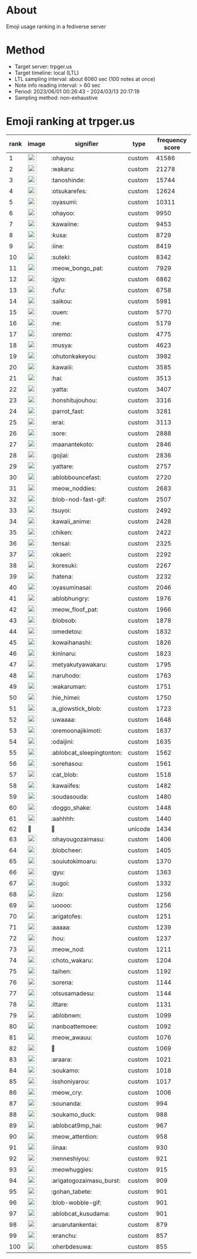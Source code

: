 # About
Emoji usage ranking in a fediverse server

# Method
- Target server: trpger.us
- Target timeline: local (LTL)
- LTL sampling interval: about 6060 sec (100 notes at once)
- Note info reading interval: > 60 sec
- Period: 2023/06/01 00:26:43 - 2024/03/13 20:17:19 
- Sampling method: non-exhaustive

# Emoji ranking at trpger.us

|rank|image|signifier|type|frequency score|
|----|----|----|----|----|
|1|<img height="24" src="https://trpger.us/emoji/ohayou.webp">|:ohayou:|custom|41586|
|2|<img height="24" src="https://trpger.us/emoji/wakaru.webp">|:wakaru:|custom|21278|
|3|<img height="24" src="https://trpger.us/emoji/tanoshinde.webp">|:tanoshinde:|custom|15744|
|4|<img height="24" src="https://trpger.us/emoji/otsukarefes.webp">|:otsukarefes:|custom|12624|
|5|<img height="24" src="https://trpger.us/emoji/oyasumi.webp">|:oyasumi:|custom|10311|
|6|<img height="24" src="https://trpger.us/emoji/ohayoo.webp">|:ohayoo:|custom|9950|
|7|<img height="24" src="https://trpger.us/emoji/kawaiine.webp">|:kawaiine:|custom|9453|
|8|<img height="24" src="https://trpger.us/emoji/kusa.webp">|:kusa:|custom|8729|
|9|<img height="24" src="https://trpger.us/emoji/iine.webp">|:iine:|custom|8419|
|10|<img height="24" src="https://trpger.us/emoji/suteki.webp">|:suteki:|custom|8342|
|11|<img height="24" src="https://trpger.us/emoji/meow_bongo_pat.webp">|:meow_bongo_pat:|custom|7929|
|12|<img height="24" src="https://trpger.us/emoji/igyo.webp">|:igyo:|custom|6862|
|13|<img height="24" src="https://trpger.us/emoji/fufu.webp">|:fufu:|custom|6758|
|14|<img height="24" src="https://trpger.us/emoji/saikou.webp">|:saikou:|custom|5981|
|15|<img height="24" src="https://trpger.us/emoji/ouen.webp">|:ouen:|custom|5770|
|16|<img height="24" src="https://trpger.us/emoji/ne.webp">|:ne:|custom|5179|
|17|<img height="24" src="https://trpger.us/emoji/oremo.webp">|:oremo:|custom|4775|
|18|<img height="24" src="https://trpger.us/emoji/musya.webp">|:musya:|custom|4623|
|19|<img height="24" src="https://trpger.us/emoji/ohutonkakeyou.webp">|:ohutonkakeyou:|custom|3982|
|20|<img height="24" src="https://trpger.us/emoji/kawaiii.webp">|:kawaiii:|custom|3585|
|21|<img height="24" src="https://trpger.us/emoji/hai.webp">|:hai:|custom|3513|
|22|<img height="24" src="https://trpger.us/emoji/yatta.webp">|:yatta:|custom|3407|
|23|<img height="24" src="https://trpger.us/emoji/honshitujouhou.webp">|:honshitujouhou:|custom|3316|
|24|<img height="24" src="https://trpger.us/emoji/parrot_fast.webp">|:parrot_fast:|custom|3281|
|25|<img height="24" src="https://trpger.us/emoji/erai.webp">|:erai:|custom|3113|
|26|<img height="24" src="https://trpger.us/emoji/sore.webp">|:sore:|custom|2888|
|27|<img height="24" src="https://trpger.us/emoji/maanantekoto.webp">|:maanantekoto:|custom|2846|
|28|<img height="24" src="https://trpger.us/emoji/gojiai.webp">|:gojiai:|custom|2836|
|29|<img height="24" src="https://trpger.us/emoji/yattare.webp">|:yattare:|custom|2757|
|30|<img height="24" src="https://trpger.us/emoji/ablobbouncefast.webp">|:ablobbouncefast:|custom|2720|
|31|<img height="24" src="https://trpger.us/emoji/meow_noddies.webp">|:meow_noddies:|custom|2683|
|32|<img height="24" src="https://trpger.us/emoji/blob-nod-fast-gif.webp">|:blob-nod-fast-gif:|custom|2507|
|33|<img height="24" src="https://trpger.us/emoji/tsuyoi.webp">|:tsuyoi:|custom|2492|
|34|<img height="24" src="https://trpger.us/emoji/kawaii_anime.webp">|:kawaii_anime:|custom|2428|
|35|<img height="24" src="https://trpger.us/emoji/chiken.webp">|:chiken:|custom|2422|
|36|<img height="24" src="https://trpger.us/emoji/tensai.webp">|:tensai:|custom|2325|
|37|<img height="24" src="https://trpger.us/emoji/okaeri.webp">|:okaeri:|custom|2292|
|38|<img height="24" src="https://trpger.us/emoji/koresuki.webp">|:koresuki:|custom|2267|
|39|<img height="24" src="https://trpger.us/emoji/hatena.webp">|:hatena:|custom|2232|
|40|<img height="24" src="https://trpger.us/emoji/oyasuminasai.webp">|:oyasuminasai:|custom|2046|
|41|<img height="24" src="https://trpger.us/emoji/ablobhungry.webp">|:ablobhungry:|custom|1976|
|42|<img height="24" src="https://trpger.us/emoji/meow_floof_pat.webp">|:meow_floof_pat:|custom|1966|
|43|<img height="24" src="https://trpger.us/emoji/blobsob.webp">|:blobsob:|custom|1878|
|44|<img height="24" src="https://trpger.us/emoji/omedetou.webp">|:omedetou:|custom|1832|
|45|<img height="24" src="https://trpger.us/emoji/kowaihanashi.webp">|:kowaihanashi:|custom|1826|
|46|<img height="24" src="https://trpger.us/emoji/kininaru.webp">|:kininaru:|custom|1823|
|47|<img height="24" src="https://trpger.us/emoji/metyakutyawakaru.webp">|:metyakutyawakaru:|custom|1795|
|48|<img height="24" src="https://trpger.us/emoji/naruhodo.webp">|:naruhodo:|custom|1763|
|49|<img height="24" src="https://trpger.us/emoji/wakaruman.webp">|:wakaruman:|custom|1751|
|50|<img height="24" src="https://trpger.us/emoji/hie_himei.webp">|:hie_himei:|custom|1750|
|51|<img height="24" src="https://trpger.us/emoji/a_glowstick_blob.webp">|:a_glowstick_blob:|custom|1723|
|52|<img height="24" src="https://trpger.us/emoji/uwaaaa.webp">|:uwaaaa:|custom|1648|
|53|<img height="24" src="https://trpger.us/emoji/oremoonajikimoti.webp">|:oremoonajikimoti:|custom|1637|
|54|<img height="24" src="https://trpger.us/emoji/odaijini.webp">|:odaijini:|custom|1635|
|55|<img height="24" src="https://trpger.us/emoji/ablobcat_sleepingtonton.webp">|:ablobcat_sleepingtonton:|custom|1562|
|56|<img height="24" src="https://trpger.us/emoji/sorehasou.webp">|:sorehasou:|custom|1561|
|57|<img height="24" src="https://trpger.us/emoji/cat_blob.webp">|:cat_blob:|custom|1518|
|58|<img height="24" src="https://trpger.us/emoji/kawaiifes.webp">|:kawaiifes:|custom|1482|
|59|<img height="24" src="https://trpger.us/emoji/soudasouda.webp">|:soudasouda:|custom|1480|
|60|<img height="24" src="https://trpger.us/emoji/doggo_shake.webp">|:doggo_shake:|custom|1448|
|61|<img height="24" src="https://trpger.us/emoji/aahhhh.webp">|:aahhhh:|custom|1440|
|62|🍮|🍮|unicode|1434|
|63|<img height="24" src="https://trpger.us/emoji/ohayougozaimasu.webp">|:ohayougozaimasu:|custom|1406|
|64|<img height="24" src="https://trpger.us/emoji/blobcheer.webp">|:blobcheer:|custom|1405|
|65|<img height="24" src="https://trpger.us/emoji/souiutokimoaru.webp">|:souiutokimoaru:|custom|1370|
|66|<img height="24" src="https://trpger.us/emoji/gyu.webp">|:gyu:|custom|1363|
|67|<img height="24" src="https://trpger.us/emoji/sugoi.webp">|:sugoi:|custom|1332|
|68|<img height="24" src="https://trpger.us/emoji/iizo.webp">|:iizo:|custom|1256|
|69|<img height="24" src="https://trpger.us/emoji/uoooo.webp">|:uoooo:|custom|1256|
|70|<img height="24" src="https://trpger.us/emoji/arigatofes.webp">|:arigatofes:|custom|1251|
|71|<img height="24" src="https://trpger.us/emoji/aaaaa.webp">|:aaaaa:|custom|1239|
|72|<img height="24" src="https://trpger.us/emoji/hou.webp">|:hou:|custom|1237|
|73|<img height="24" src="https://trpger.us/emoji/meow_nod.webp">|:meow_nod:|custom|1211|
|74|<img height="24" src="https://trpger.us/emoji/choto_wakaru.webp">|:choto_wakaru:|custom|1204|
|75|<img height="24" src="https://trpger.us/emoji/taihen.webp">|:taihen:|custom|1192|
|76|<img height="24" src="https://trpger.us/emoji/sorena.webp">|:sorena:|custom|1144|
|77|<img height="24" src="https://trpger.us/emoji/otsusamadesu.webp">|:otsusamadesu:|custom|1144|
|78|<img height="24" src="https://trpger.us/emoji/ittare.webp">|:ittare:|custom|1131|
|79|<img height="24" src="https://trpger.us/emoji/ablobnwn.webp">|:ablobnwn:|custom|1099|
|80|<img height="24" src="https://trpger.us/emoji/nanboattemoee.webp">|:nanboattemoee:|custom|1092|
|81|<img height="24" src="https://trpger.us/emoji/meow_awauu.webp">|:meow_awauu:|custom|1076|
|82|<img height="24" src="https://trpger.us/emoji/birthday.webp">|:birthday:|custom|1069|
|83|<img height="24" src="https://trpger.us/emoji/araara.webp">|:araara:|custom|1021|
|84|<img height="24" src="https://trpger.us/emoji/soukamo.webp">|:soukamo:|custom|1018|
|85|<img height="24" src="https://trpger.us/emoji/isshoniyarou.webp">|:isshoniyarou:|custom|1017|
|86|<img height="24" src="https://trpger.us/emoji/meow_cry.webp">|:meow_cry:|custom|1006|
|87|<img height="24" src="https://trpger.us/emoji/sounanda.webp">|:sounanda:|custom|994|
|88|<img height="24" src="https://trpger.us/emoji/soukamo_duck.webp">|:soukamo_duck:|custom|988|
|89|<img height="24" src="https://trpger.us/emoji/ablobcat9mp_hai.webp">|:ablobcat9mp_hai:|custom|967|
|90|<img height="24" src="https://trpger.us/emoji/meow_attention.webp">|:meow_attention:|custom|958|
|91|<img height="24" src="https://trpger.us/emoji/iinaa.webp">|:iinaa:|custom|930|
|92|<img height="24" src="https://trpger.us/emoji/nenneshiyou.webp">|:nenneshiyou:|custom|921|
|93|<img height="24" src="https://trpger.us/emoji/meowhuggies.webp">|:meowhuggies:|custom|915|
|94|<img height="24" src="https://trpger.us/emoji/arigatogozaimasu_burst.webp">|:arigatogozaimasu_burst:|custom|909|
|95|<img height="24" src="https://trpger.us/emoji/gohan_tabete.webp">|:gohan_tabete:|custom|901|
|96|<img height="24" src="https://trpger.us/emoji/blob-wobble-gif.webp">|:blob-wobble-gif:|custom|901|
|97|<img height="24" src="https://trpger.us/emoji/ablobcat_kusudama.webp">|:ablobcat_kusudama:|custom|901|
|98|<img height="24" src="https://trpger.us/emoji/aruarutankentai.webp">|:aruarutankentai:|custom|879|
|99|<img height="24" src="https://trpger.us/emoji/eranchu.webp">|:eranchu:|custom|857|
|100|<img height="24" src="https://trpger.us/emoji/oherbdesuwa.webp">|:oherbdesuwa:|custom|855|
